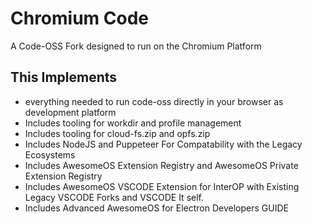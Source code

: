 # Chromium Code
A Code-OSS Fork designed to run on the Chromium Platform

## This Implements 
- everything needed to run code-oss directly in your browser as development platform
- Includes tooling for workdir and profile management
- Includes tooling for cloud-fs.zip and opfs.zip
- Includes NodeJS and Puppeteer For Compatability with the Legacy Ecosystems
- Includes AwesomeOS Extension Registry and AwesomeOS Private Extension Registry
- Includes AwesomeOS VSCODE Extension for InterOP with Existing Legacy VSCODE Forks and VSCODE It self.
- Includes Advanced AwesomeOS for Electron Developers GUIDE 
